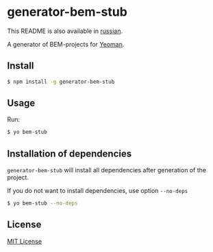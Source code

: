 # generator-bem-stub

This README is also available in [russian](https://github.com/eGavr/generator-bem-stub/blob/v0.0.1/README.ru.md).

A generator of BEM-projects for [Yeoman](http://yeoman.io).

## Install

```bash
$ npm install -g generator-bem-stub
```

## Usage

Run:

```bash
$ yo bem-stub
```

## Installation of dependencies

```generator-bem-stub``` will install all dependencies after generation of the project.

If you do not want to install dependencies, use option ```--no-deps```

```bash
$ yo bem-stub --no-deps
```

## License

[MIT License](http://en.wikipedia.org/wiki/MIT_License)
